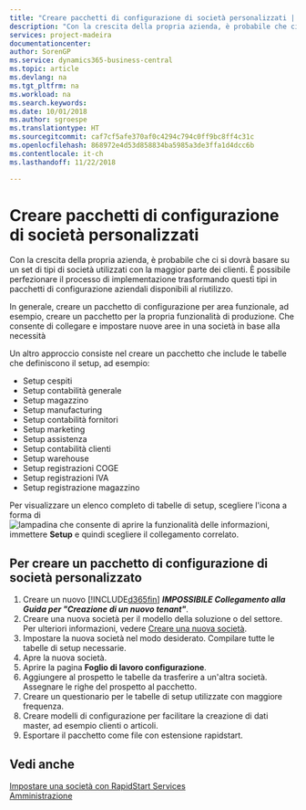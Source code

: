 ```yaml
---
title: "Creare pacchetti di configurazione di società personalizzati | Documenti Microsoft"
description: "Con la crescita della propria azienda, è probabile che ci si dovrà basare su un set di tipi di società utilizzati con la maggior parte dei clienti. È possibile perfezionare il processo di implementazione trasformando questi tipi in pacchetti di configurazione aziendali disponibili al riutilizzo."
services: project-madeira
documentationcenter: 
author: SorenGP
ms.service: dynamics365-business-central
ms.topic: article
ms.devlang: na
ms.tgt_pltfrm: na
ms.workload: na
ms.search.keywords: 
ms.date: 10/01/2018
ms.author: sgroespe
ms.translationtype: HT
ms.sourcegitcommit: caf7cf5afe370af0c4294c794c0ff9bc8ff4c31c
ms.openlocfilehash: 868972e4d53d858834ba5985a3de3ffa1d4dcc6b
ms.contentlocale: it-ch
ms.lasthandoff: 11/22/2018

---
```

# <a name="create-custom-company-configuration-packages"></a>Creare pacchetti di configurazione di società personalizzati
Con la crescita della propria azienda, è probabile che ci si dovrà basare su un set di tipi di società utilizzati con la maggior parte dei clienti. È possibile perfezionare il processo di implementazione trasformando questi tipi in pacchetti di configurazione aziendali disponibili al riutilizzo.  

In generale, creare un pacchetto di configurazione per area funzionale, ad esempio, creare un pacchetto per la propria funzionalità di produzione. Che consente di collegare e impostare nuove aree in una società in base alla necessità  

Un altro approccio consiste nel creare un pacchetto che include le tabelle che definiscono il setup, ad esempio:  

-   Setup cespiti  
-   Setup contabilità generale  
-   Setup magazzino  
-   Setup manufacturing  
-   Setup contabilità fornitori  
-   Setup marketing  
-   Setup assistenza  
-   Setup contabilità clienti  
-   Setup warehouse  
-   Setup registrazioni COGE  
-   Setup registrazioni IVA  
-   Setup registrazione magazzino  

Per visualizzare un elenco completo di tabelle di setup, scegliere l'icona a forma di ![lampadina che consente di aprire la funzionalità delle informazioni](media/ui-search/search_small.png "Informazioni sull'operazione che si desidera eseguire"), immettere **Setup** e quindi scegliere il collegamento correlato.  

## <a name="to-create-a-custom-company-configuration-package"></a>Per creare un pacchetto di configurazione di società personalizzato  
1.  Creare un nuovo [!INCLUDE[d365fin](includes/d365fin_md.md)] ***IMPOSSIBILE Collegamento alla Guida per "Creazione di un nuovo tenant"***.   
2.  Creare una nuova società per il modello della soluzione o del settore. Per ulteriori informazioni, vedere [Creare una nuova società](admin-how-to-create-a-new-company.md).  
3.  Impostare la nuova società nel modo desiderato. Compilare tutte le tabelle di setup necessarie.  
4.  Apre la nuova società.
5. Aprire la pagina **Foglio di lavoro configurazione**.  
6.  Aggiungere al prospetto le tabelle da trasferire a un'altra società. Assegnare le righe del prospetto al pacchetto.  
7.  Creare un questionario per le tabelle di setup utilizzate con maggiore frequenza.  
8.  Creare modelli di configurazione per facilitare la creazione di dati master, ad esempio clienti o articoli.  
9.  Esportare il pacchetto come file con estensione rapidstart.  

## <a name="see-also"></a>Vedi anche  
[Impostare una società con RapidStart Services](admin-set-up-a-company-with-rapidstart.md)  
[Amministrazione](admin-setup-and-administration.md)

